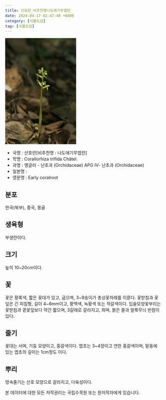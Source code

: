 ```yaml
---
title: 산호란_비추천명나도애기무엽란
date: 2024-04-17 02:47:40 +0800
category: [식물도감]
tag: [식물도감]
---
```




![산호란[비추천명 : 나도애기무엽란]](/assets/img/fileUpload/plants/basic/Orchidaceae/Corallorhiza/22901/22901_1_th2.jpg)
- 국명 : 산호란[비추천명 : 나도애기무엽란]
- 학명 : Corallorhiza trifida Châtel.
- 과명 : 앵글러 - 난초과 (Orchidaceae) APG Ⅳ- 난초과 (Orchidaceae)
- 일본명 : 
- 영문명 : Early coralroot


## 분포
한국(북부), 중국, 몽골
## 생육형
부생란이다. 
## 크기
높이 10~20cm이다.
## 꽃
꽃은 황록색, 짧은 꽃대가 있고, 굽으며, 3~9송이가 총상꽃차례를 이룬다. 꽃받침과 꽃잎은 긴 피침형, 길이 4~6mm이고, 황백색, 녹황색 또는 적갈색이다. 입술모양꽃부리는 꽃받침과 곁꽃잎보다 약간 짧으며, 3갈래로 갈라지고, 희며, 붉은 줄과 얼룩무늬 반점이 있다.
## 줄기
꽃대는 서며, 기둥 모양이고, 홍갈색이다. 엽초는 3~4장이고 연한 홍갈색이며, 밑동에 있는 엽초의 길이는 1cm정도 이다.
## 뿌리
땅속줄기는 산호 모양으로 갈라지고, 다육성이다.






본 데이터에 대한 모든 저작권리는 국립수목원 또는 원저작자에게 있습니다.
